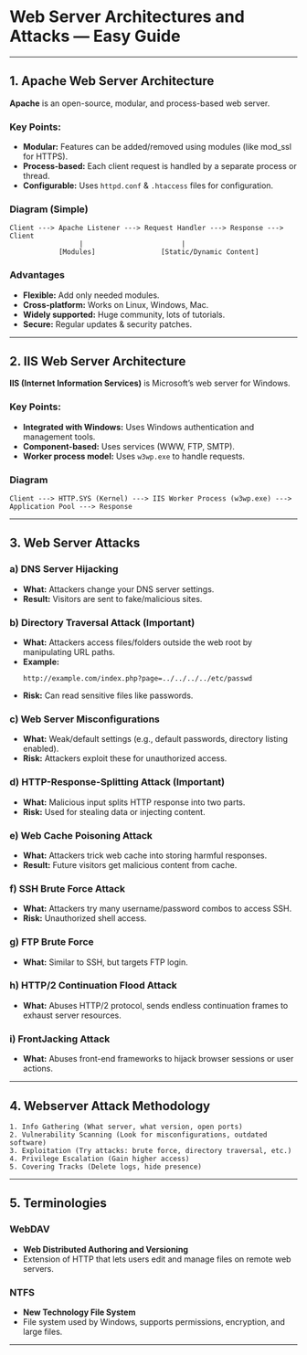 # Web Server Architectures and Attacks — Easy Guide

---

## 1. Apache Web Server Architecture

**Apache** is an open-source, modular, and process-based web server.

### Key Points:
- **Modular:** Features can be added/removed using modules (like mod_ssl for HTTPS).
- **Process-based:** Each client request is handled by a separate process or thread.
- **Configurable:** Uses `httpd.conf` & `.htaccess` files for configuration.

### Diagram (Simple)
```
Client ---> Apache Listener ---> Request Handler ---> Response ---> Client
                 |                        |
            [Modules]                [Static/Dynamic Content]
```

### Advantages
- **Flexible:** Add only needed modules.
- **Cross-platform:** Works on Linux, Windows, Mac.
- **Widely supported:** Huge community, lots of tutorials.
- **Secure:** Regular updates & security patches.

---

## 2. IIS Web Server Architecture

**IIS (Internet Information Services)** is Microsoft’s web server for Windows.

### Key Points:
- **Integrated with Windows:** Uses Windows authentication and management tools.
- **Component-based:** Uses services (WWW, FTP, SMTP).
- **Worker process model:** Uses `w3wp.exe` to handle requests.

### Diagram
```
Client ---> HTTP.SYS (Kernel) ---> IIS Worker Process (w3wp.exe) ---> Application Pool ---> Response
```

---

## 3. Web Server Attacks

### a) DNS Server Hijacking
- **What:** Attackers change your DNS server settings.
- **Result:** Visitors are sent to fake/malicious sites.

### b) Directory Traversal Attack (Important)
- **What:** Attackers access files/folders outside the web root by manipulating URL paths.
- **Example:**
  ```
  http://example.com/index.php?page=../../../../etc/passwd
  ```
- **Risk:** Can read sensitive files like passwords.

### c) Web Server Misconfigurations
- **What:** Weak/default settings (e.g., default passwords, directory listing enabled).
- **Risk:** Attackers exploit these for unauthorized access.

### d) HTTP-Response-Splitting Attack (Important)
- **What:** Malicious input splits HTTP response into two parts.
- **Risk:** Used for stealing data or injecting content.

### e) Web Cache Poisoning Attack
- **What:** Attackers trick web cache into storing harmful responses.
- **Result:** Future visitors get malicious content from cache.

### f) SSH Brute Force Attack
- **What:** Attackers try many username/password combos to access SSH.
- **Risk:** Unauthorized shell access.

### g) FTP Brute Force
- **What:** Similar to SSH, but targets FTP login.

### h) HTTP/2 Continuation Flood Attack
- **What:** Abuses HTTP/2 protocol, sends endless continuation frames to exhaust server resources.

### i) FrontJacking Attack
- **What:** Abuses front-end frameworks to hijack browser sessions or user actions.

---

## 4. Webserver Attack Methodology

```
1. Info Gathering (What server, what version, open ports)
2. Vulnerability Scanning (Look for misconfigurations, outdated software)
3. Exploitation (Try attacks: brute force, directory traversal, etc.)
4. Privilege Escalation (Gain higher access)
5. Covering Tracks (Delete logs, hide presence)
```

---

## 5. Terminologies

### WebDAV
- **Web Distributed Authoring and Versioning**
- Extension of HTTP that lets users edit and manage files on remote web servers.

### NTFS
- **New Technology File System**
- File system used by Windows, supports permissions, encryption, and large files.

---

